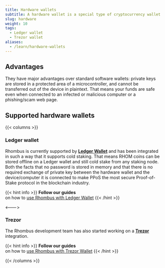 ```yaml
---
title: Hardware wallets
subtitle: A hardware wallet is a special type of cryptocurrency wallet which stores the user's private keys in a secure hardware device 
slug: hardware
weight: 10
tags:
  - Ledger wallet
  - Trezor wallet
aliases:
  - /learn/hardware-wallets
---
```


## Advantages

They have major advantages over standard software wallets: private keys are stored in a protected area of a microcontroller, and cannot be transferred out of the device in plaintext. That means your funds are safe even when connected to an infected or malicious computer or a phishing/scam web page.

## Supported hardware wallets

{{< columns >}}

### Ledger wallet

Rhombus is currently supported by **[Ledger Wallet](https://www.ledger.com/)** and has been integrated in such a way that it supports cold staking. That means RHOM coins can be stored offline on a Ledger wallet and still cold stake from any staking node. Both the facts that no password is stored in memory and that there is no required exchange of private key between the hardware wallet and the device/computer it is connected to make PPoS the most secure Proof-of-Stake protocol in the blockchain industry.

{{< hint info >}}
**Follow our guides**\
on how to [use Rhombus with Ledger Wallet](/tutorial/ledger/)
{{< /hint >}}

<--->

### Trezor

The Rhombus development team has also started working on a **[Trezor](https://trezor.io/)** integration.

{{< hint info >}}
**Follow our guides**\
on how to [use Rhombus with Trezor Wallet](/tutorial/trezor/)
{{< /hint >}}

{{< /columns >}}
